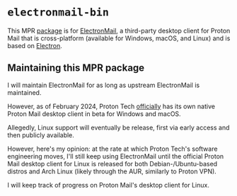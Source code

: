 # `electronmail-bin`

This MPR [package](https://mpr.makedeb.org/packages/electronmail-bin#package-details)
is for [ElectronMail](https://github.com/vladimiry/ElectronMail), a third-party
desktop client for Proton Mail that is cross-platform (available for Windows,
macOS, and Linux) and is based on [Electron](https://en.wikipedia.org/wiki/Electron_(software_framework)).

## Maintaining this MPR package

I will maintain ElectronMail for as long as upstream ElectronMail is maintained.

However, as of February 2024, Proton Tech [officially](https://proton.me/support/mail-desktop-app)
has its own native Proton Mail desktop client in beta for Windows and macOS.

Allegedly, Linux support will eventually be release, first via early access and
then publicly available.

However, here's my opinion: at the rate at which Proton Tech's software
engineering moves, I'll still keep using ElectronMail until the official Proton
Mail desktop client for Linux is released for both Debian-/Ubuntu-based distros
and Arch Linux (likely through the AUR, similarly to Proton VPN).

I will keep track of progress on Proton Mail's desktop client for Linux.

